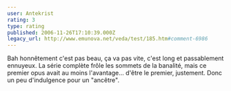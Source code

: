 ```yaml
---
user: Antekrist
rating: 3
type: rating
published: 2006-11-26T17:10:39.000Z
legacy_url: http://www.emunova.net/veda/test/185.htm#comment-6986
---
```

Bah honnêtement c'est pas beau, ça va pas vite, c'est long et passablement ennuyeux.
La série complète frôle les sommets de la banalité, mais ce premier opus avait au moins l'avantage... d'être le premier, justement.
Donc un peu d'indulgence pour un "ancêtre".